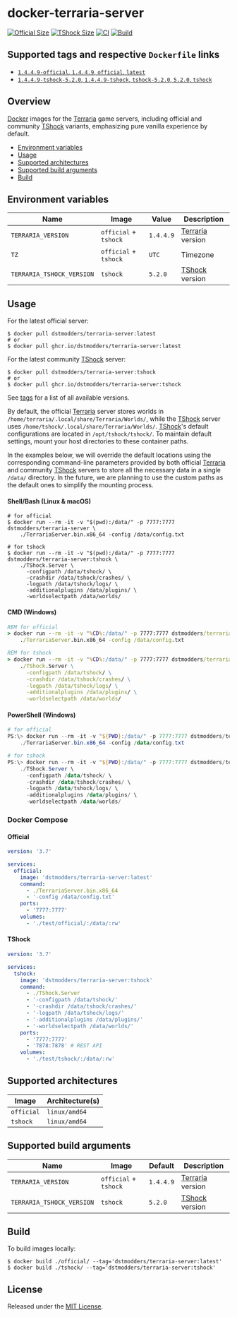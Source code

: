 # docker-terraria-server

[![Official Size]](https://hub.docker.com/r/dstmodders/terraria-server)
[![TShock Size]](https://hub.docker.com/r/dstmodders/terraria-server)
[![CI]](https://github.com/dstmodders/docker-terraria-server/actions/workflows/ci.yml)
[![Build]](https://github.com/dstmodders/docker-terraria-server/actions/workflows/build.yml)

## Supported tags and respective `Dockerfile` links

- [`1.4.4.9-official`, `1.4.4.9`, `official`, `latest`](https://github.com/dstmodders/docker-terraria-server/blob/fb8a0b4981d9bd1c211741cdc8511cc857273dd9/official/Dockerfile)
- [`1.4.4.9-tshock-5.2.0`, `1.4.4.9-tshock`, `tshock-5.2.0`, `5.2.0`, `tshock`](https://github.com/dstmodders/docker-terraria-server/blob/fb8a0b4981d9bd1c211741cdc8511cc857273dd9/tshock/Dockerfile)

## Overview

[Docker] images for the [Terraria] game servers, including official and
community [TShock] variants, emphasizing pure vanilla experience by default.

- [Environment variables](#environment-variables)
- [Usage](#usage)
- [Supported architectures](#supported-architectures)
- [Supported build arguments](#supported-build-arguments)
- [Build](#build)

## Environment variables

| Name                      | Image                 | Value     | Description        |
| ------------------------- | --------------------- | --------- | ------------------ |
| `TERRARIA_VERSION`        | `official` + `tshock` | `1.4.4.9` | [Terraria] version |
| `TZ`                      | `official` + `tshock` | `UTC`     | Timezone           |
| `TERRARIA_TSHOCK_VERSION` | `tshock`              | `5.2.0`   | [TShock] version   |

## Usage

For the latest official server:

```shell
$ docker pull dstmodders/terraria-server:latest
# or
$ docker pull ghcr.io/dstmodders/terraria-server:latest
```

For the latest community [TShock] server:

```shell
$ docker pull dstmodders/terraria-server:tshock
# or
$ docker pull ghcr.io/dstmodders/terraria-server:tshock
```

See [tags] for a list of all available versions.

By default, the official [Terraria] server stores worlds in
`/home/terraria/.local/share/Terraria/Worlds/`, while the [TShock] server uses
`/home/tshock/.local/share/Terraria/Worlds/`. [TShock]'s default configurations
are located in `/opt/tshock/tshock/`. To maintain default settings, mount your
host directories to these container paths.

In the examples below, we will override the default locations using the
corresponding command-line parameters provided by both official [Terraria] and
community [TShock] servers to store all the necessary data in a single `/data/`
directory. In the future, we are planning to use the custom paths as the default
ones to simplify the mounting process.

#### Shell/Bash (Linux & macOS)

```shell
# for official
$ docker run --rm -it -v "$(pwd):/data/" -p 7777:7777 dstmodders/terraria-server \
    ./TerrariaServer.bin.x86_64 -config /data/config.txt

# for tshock
$ docker run --rm -it -v "$(pwd):/data/" -p 7777:7777 dstmodders/terraria-server:tshock \
    ./TShock.Server \
      -configpath /data/tshock/ \
      -crashdir /data/tshock/crashes/ \
      -logpath /data/tshock/logs/ \
      -additionalplugins /data/plugins/ \
      -worldselectpath /data/worlds/
```

#### CMD (Windows)

```cmd
REM for official
> docker run --rm -it -v "%CD%:/data/" -p 7777:7777 dstmodders/terraria-server \
    ./TerrariaServer.bin.x86_64 -config /data/config.txt

REM for tshock
> docker run --rm -it -v "%CD%:/data/" -p 7777:7777 dstmodders/terraria-server:tshock \
    ./TShock.Server \
      -configpath /data/tshock/ \
      -crashdir /data/tshock/crashes/ \
      -logpath /data/tshock/logs/ \
      -additionalplugins /data/plugins/ \
      -worldselectpath /data/worlds/
```

#### PowerShell (Windows)

```powershell
# for official
PS:\> docker run --rm -it -v "${PWD}:/data/" -p 7777:7777 dstmodders/terraria-server \
    ./TerrariaServer.bin.x86_64 -config /data/config.txt

# for tshock
PS:\> docker run --rm -it -v "${PWD}:/data/" -p 7777:7777 dstmodders/terraria-server:tshock \
    ./TShock.Server \
      -configpath /data/tshock/ \
      -crashdir /data/tshock/crashes/ \
      -logpath /data/tshock/logs/ \
      -additionalplugins /data/plugins/ \
      -worldselectpath /data/worlds/
```

### Docker Compose

#### Official

```yaml
version: '3.7'

services:
  official:
    image: 'dstmodders/terraria-server:latest'
    command:
      - ./TerrariaServer.bin.x86_64
      - '-config /data/config.txt'
    ports:
      - '7777:7777'
    volumes:
      - './test/official/:/data/:rw'
```

#### TShock

```yaml
version: '3.7'

services:
  tshock:
    image: 'dstmodders/terraria-server:tshock'
    command:
      - ./TShock.Server
      - '-configpath /data/tshock/'
      - '-crashdir /data/tshock/crashes/'
      - '-logpath /data/tshock/logs/'
      - '-additionalplugins /data/plugins/'
      - '-worldselectpath /data/worlds/'
    ports:
      - '7777:7777'
      - '7878:7878' # REST API
    volumes:
      - './test/tshock/:/data/:rw'
```

## Supported architectures

| Image      | Architecture(s) |
| ---------- | --------------- |
| `official` | `linux/amd64`   |
| `tshock`   | `linux/amd64`   |

## Supported build arguments

| Name                      | Image                 | Default   | Description        |
| ------------------------- | --------------------- | --------- | ------------------ |
| `TERRARIA_VERSION`        | `official` + `tshock` | `1.4.4.9` | [Terraria] version |
| `TERRARIA_TSHOCK_VERSION` | `tshock`              | `5.2.0`   | [TShock] version   |

## Build

To build images locally:

```shell
$ docker build ./official/ --tag='dstmodders/terraria-server:latest'
$ docker build ./tshock/ --tag='dstmodders/terraria-server:tshock'
```

## License

Released under the [MIT License](https://opensource.org/licenses/MIT).

[build]: https://img.shields.io/github/actions/workflow/status/dstmodders/docker-terraria-server/build.yml?branch=main&label=build&logo=github
[ci]: https://img.shields.io/github/actions/workflow/status/dstmodders/docker-terraria-server/ci.yml?branch=main&label=ci&logo=github
[docker]: https://www.docker.com/
[official size]: https://img.shields.io/docker/image-size/dstmodders/terraria-server/official?label=official%20size&logo=docker
[tags]: https://hub.docker.com/r/dstmodders/imagemagick/tags
[terraria]: https://terraria.org/
[tshock size]: https://img.shields.io/docker/image-size/dstmodders/terraria-server/tshock?label=tshock%20size&logo=docker
[tshock]: https://github.com/Pryaxis/TShock
